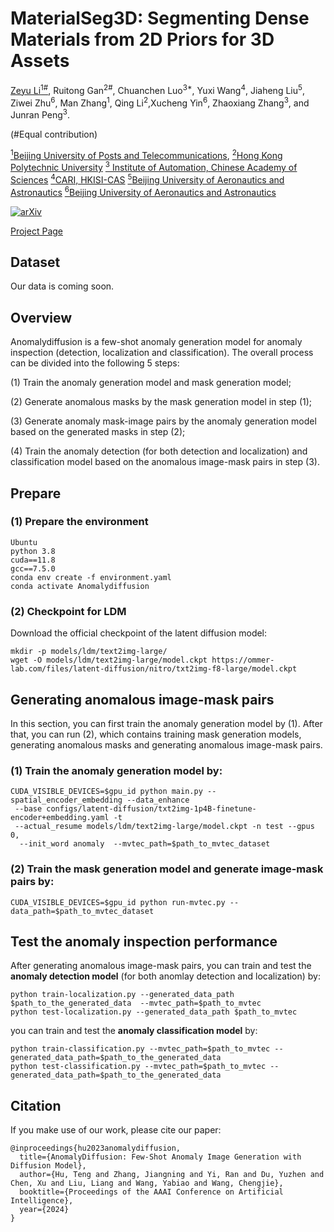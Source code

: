 # MaterialSeg3D: Segmenting Dense Materials from 2D Priors for 3D Assets

<!-- <br> -->
[Zeyu Li<sup>1#</sup>](https://lizeyuking.github.io/), Ruitong Gan<sup>2#</sup>,  Chuanchen Luo<sup>3*</sup>, Yuxi Wang<sup>4</sup>,  Jiaheng Liu<sup>5</sup>, Ziwei Zhu<sup>6</sup>, Man Zhang<sup>1</sup>, Qing Li<sup>2</sup>,Xucheng Yin<sup>6</sup>, Zhaoxiang Zhang<sup>3</sup>, and Junran Peng<sup>3</sup>.
<!-- <br> -->

(#Equal contribution)

[<sup>1</sup>Beijing University of Posts and Telecommunications](https://www.sjtu.edu.cn/), 
[<sup>2</sup>Hong Kong Polytechnic University](https://open.youtu.qq.com/#/open)
[<sup>3</sup> Institute of Automation, Chinese Academy of Sciences](https://open.youtu.qq.com/#/open)
[<sup>4</sup>CARI, HKISI-CAS](https://open.youtu.qq.com/#/open)
[<sup>5</sup>Beijing University of Aeronautics and Astronautics](https://open.youtu.qq.com/#/open)
[<sup>6</sup>Beijing University of Aeronautics and Astronautics](https://open.youtu.qq.com/#/open)

[![arXiv](https://img.shields.io/badge/arXiv-2312.05767-b31b1b.svg)](https://arxiv.org/abs/2312.05767)

[Project Page](https://sjtuplayer.github.io/anomalydiffusion-page/)



## Dataset
Our data is coming soon.


## Overview
Anomalydiffusion is a few-shot anomaly generation model for anomaly inspection (detection, localization and classification). 
The overall process can be divided into the following 5 steps:

(1) Train the anomaly generation model and mask generation model;

(2) Generate anomalous masks by the mask generation model in step (1);

(3) Generate anomaly mask-image pairs by the anomaly generation model based on the generated masks in step (2);

(4) Train the anomaly detection (for both detection and localization) and classification model based on the anomalous image-mask pairs in step (3).



## Prepare


### (1) Prepare the environment
```
Ubuntu
python 3.8
cuda==11.8
gcc==7.5.0
conda env create -f environment.yaml
conda activate Anomalydiffusion
```


### (2) Checkpoint for LDM

Download the official checkpoint of the latent diffusion model:
```
mkdir -p models/ldm/text2img-large/
wget -O models/ldm/text2img-large/model.ckpt https://ommer-lab.com/files/latent-diffusion/nitro/txt2img-f8-large/model.ckpt
```

## Generating anomalous image-mask pairs

In this section, you can first train the anomaly generation model by (1). After that, you can run (2), which
contains training mask generation models, generating anomalous masks and generating anomalous image-mask pairs.

### (1) Train the anomaly generation model by:

```
CUDA_VISIBLE_DEVICES=$gpu_id python main.py --spatial_encoder_embedding --data_enhance
 --base configs/latent-diffusion/txt2img-1p4B-finetune-encoder+embedding.yaml -t 
 --actual_resume models/ldm/text2img-large/model.ckpt -n test --gpus 0, 
  --init_word anomaly  --mvtec_path=$path_to_mvtec_dataset
```

### (2) Train the mask generation model and generate image-mask pairs by:
```
CUDA_VISIBLE_DEVICES=$gpu_id python run-mvtec.py --data_path=$path_to_mvtec_dataset
```
## Test the anomaly inspection performance

[//]: # (### &#40;1&#41; Generating anomlay image-mask pairs)

[//]: # (After training &#40;or downloading&#41; the anomalous generation model and mask generation model,)

[//]: # (you can generate anomaly masks first, and then generate anomalous image-mask pairs.)

[//]: # ()
[//]: # (To generate **anomaly masks**, you can run:)

[//]: # ()
[//]: # ()
[//]: # (After generating anomalous masks, you can generate **anomalous image-mask paris** by:)

After generating anomalous image-mask pairs,
you can train and test the **anomaly detection model** (for both anomlay detection and localization) by:
```
python train-localization.py --generated_data_path $path_to_the_generated_data  --mvtec_path=$path_to_mvtec
python test-localization.py --generated_data_path $path_to_mvtec
```

you can train and test the **anomaly classification model** by:
```
python train-classification.py --mvtec_path=$path_to_mvtec --generated_data_path=$path_to_the_generated_data
python test-classification.py --mvtec_path=$path_to_mvtec --generated_data_path=$path_to_the_generated_data
```
## Citation

If you make use of our work, please cite our paper:

```
@inproceedings{hu2023anomalydiffusion,
  title={AnomalyDiffusion: Few-Shot Anomaly Image Generation with Diffusion Model},
  author={Hu, Teng and Zhang, Jiangning and Yi, Ran and Du, Yuzhen and Chen, Xu and Liu, Liang and Wang, Yabiao and Wang, Chengjie},
  booktitle={Proceedings of the AAAI Conference on Artificial Intelligence},
  year={2024}
}
```

